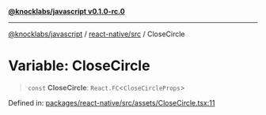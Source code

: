 [**@knocklabs/javascript v0.1.0-rc.0**](../../../README.md)

***

[@knocklabs/javascript](../../../modules.md) / [react-native/src](../README.md) / CloseCircle

# Variable: CloseCircle

> `const` **CloseCircle**: `React.FC`\<`CloseCircleProps`\>

Defined in: [packages/react-native/src/assets/CloseCircle.tsx:11](https://github.com/knocklabs/javascript/blob/main/packages/react-native/src/assets/CloseCircle.tsx#L11)
